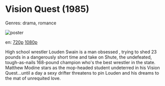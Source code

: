 # Vision Quest (1985)

Genres: drama, romance

![poster](http://image.tmdb.org/t/p/w500/xQYNWqkL68bfrRIXjR4wvRUjn7C.jpg)

en:
  [720p](magnet:?xt=urn:btih:F867CC84EEF909C63A8402EE20B6A86B166CA1DC&tr=udp://glotorrents.pw:6969/announce&tr=udp://tracker.opentrackr.org:1337/announce&tr=udp://torrent.gresille.org:80/announce&tr=udp://tracker.openbittorrent.com:80&tr=udp://tracker.coppersurfer.tk:6969&tr=udp://tracker.leechers-paradise.org:6969&tr=udp://p4p.arenabg.ch:1337&tr=udp://tracker.internetwarriors.net:1337)
  [1080p](magnet:?xt=urn:btih:96374953302BE8E107ADEE5AD713614CE26D8B9C&tr=udp://glotorrents.pw:6969/announce&tr=udp://tracker.opentrackr.org:1337/announce&tr=udp://torrent.gresille.org:80/announce&tr=udp://tracker.openbittorrent.com:80&tr=udp://tracker.coppersurfer.tk:6969&tr=udp://tracker.leechers-paradise.org:6969&tr=udp://p4p.arenabg.ch:1337&tr=udp://tracker.internetwarriors.net:1337)
  


High school wrestler Louden Swain is a man obsessed , trying to shed 23 pounds in a dangerously short time and take on Shute, the undefeated, tough-as-nails 168-pound champion who's the best wrestler in the state. Matthew Modine stars as the mop-headed student undeterred in his Vision Quest...until a day a sexy drifter threatens to pin Louden and his dreams to the mat of unrequited love.